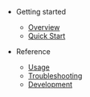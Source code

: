 - Getting started
  - [Overview](README.md)
  - [Quick Start](quick-start.md)

- Reference
  - [Usage](usage.md)
  - [Troubleshooting](troubleshooting.md)
  - [Development](development.md)